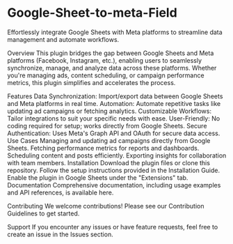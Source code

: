 
# Google-Sheet-to-meta-Field
 
Effortlessly integrate Google Sheets with Meta platforms to streamline data management and automate workflows.

Overview
This plugin bridges the gap between Google Sheets and Meta platforms (Facebook, Instagram, etc.), enabling users to seamlessly synchronize, manage, and analyze data across these platforms. Whether you're managing ads, content scheduling, or campaign performance metrics, this plugin simplifies and accelerates the process.

Features
Data Synchronization: Import/export data between Google Sheets and Meta platforms in real time.
Automation: Automate repetitive tasks like updating ad campaigns or fetching analytics.
Customizable Workflows: Tailor integrations to suit your specific needs with ease.
User-Friendly: No coding required for setup; works directly from Google Sheets.
Secure Authentication: Uses Meta's Graph API and OAuth for secure data access.
Use Cases
Managing and updating ad campaigns directly from Google Sheets.
Fetching performance metrics for reports and dashboards.
Scheduling content and posts efficiently.
Exporting insights for collaboration with team members.
Installation
Download the plugin files or clone this repository.
Follow the setup instructions provided in the Installation Guide.
Enable the plugin in Google Sheets under the "Extensions" tab.
Documentation
Comprehensive documentation, including usage examples and API references, is available here.

Contributing
We welcome contributions! Please see our Contribution Guidelines to get started.

Support
If you encounter any issues or have feature requests, feel free to create an issue in the Issues section.

